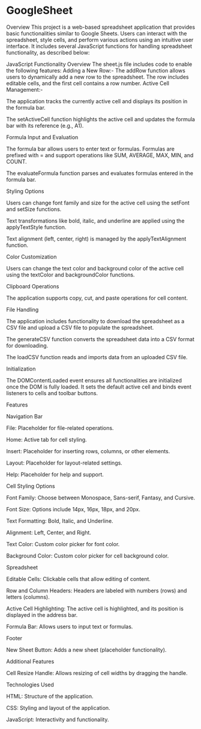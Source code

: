# GoogleSheet
Overview
This project is a web-based spreadsheet application that provides basic functionalities similar to Google Sheets. Users can interact with the spreadsheet, style cells, and perform various actions using an intuitive user interface. It includes several JavaScript functions for handling spreadsheet functionality, as described below:

JavaScript Functionality Overview
The sheet.js file includes code to enable the following features:
Adding a New Row:-
The addRow function allows users to dynamically add a new row to the spreadsheet. The row includes editable cells, and the first cell contains a row number.
Active Cell Management:-

The application tracks the currently active cell and displays its position in the formula bar.

The setActiveCell function highlights the active cell and updates the formula bar with its reference (e.g., A1).

Formula Input and Evaluation

The formula bar allows users to enter text or formulas. Formulas are prefixed with = and support operations like SUM, AVERAGE, MAX, MIN, and COUNT.

The evaluateFormula function parses and evaluates formulas entered in the formula bar.

Styling Options

Users can change font family and size for the active cell using the setFont and setSize functions.

Text transformations like bold, italic, and underline are applied using the applyTextStyle function.

Text alignment (left, center, right) is managed by the applyTextAlignment function.

Color Customization

Users can change the text color and background color of the active cell using the textColor and backgroundColor functions.

Clipboard Operations

The application supports copy, cut, and paste operations for cell content.

File Handling

The application includes functionality to download the spreadsheet as a CSV file and upload a CSV file to populate the spreadsheet.

The generateCSV function converts the spreadsheet data into a CSV format for downloading.

The loadCSV function reads and imports data from an uploaded CSV file.

Initialization

The DOMContentLoaded event ensures all functionalities are initialized once the DOM is fully loaded. It sets the default active cell and binds event listeners to cells and toolbar buttons.

Features

Navigation Bar

File: Placeholder for file-related operations.

Home: Active tab for cell styling.

Insert: Placeholder for inserting rows, columns, or other elements.

Layout: Placeholder for layout-related settings.

Help: Placeholder for help and support.

Cell Styling Options

Font Family: Choose between Monospace, Sans-serif, Fantasy, and Cursive.

Font Size: Options include 14px, 16px, 18px, and 20px.

Text Formatting: Bold, Italic, and Underline.

Alignment: Left, Center, and Right.

Text Color: Custom color picker for font color.

Background Color: Custom color picker for cell background color.

Spreadsheet

Editable Cells: Clickable cells that allow editing of content.

Row and Column Headers: Headers are labeled with numbers (rows) and letters (columns).

Active Cell Highlighting: The active cell is highlighted, and its position is displayed in the address bar.

Formula Bar: Allows users to input text or formulas.

Footer

New Sheet Button: Adds a new sheet (placeholder functionality).

Additional Features

Cell Resize Handle: Allows resizing of cell widths by dragging the handle.

Technologies Used

HTML: Structure of the application.

CSS: Styling and layout of the application.

JavaScript: Interactivity and functionality.
